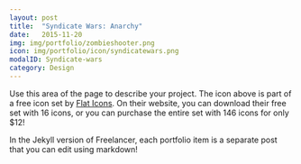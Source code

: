 ```yaml
---
layout: post
title:  "Syndicate Wars: Anarchy"
date:   2015-11-20
img: img/portfolio/zombieshooter.png
icon: img/portfolio/icon/syndicatewars.png
modalID: Syndicate-wars
category: Design
---
```

Use this area of the page to describe your project. The icon above is part of a free icon set by [Flat Icons][flat-icons-link]. On their website, you can download their free set with 16 icons, or you can purchase the entire set with 146 icons for only $12!

In the Jekyll version of Freelancer, each portfolio item is a separate post that you can edit using markdown!

[flat-icons-link]: https://sellfy.com/p/8Q9P/jV3VZ/